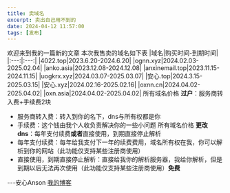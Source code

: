 ```yaml
---
title: 卖域名
excerpt: 卖出自己用不到的
date: 2024-04-12 11:57:00
tags: [发布]
---
```

欢迎来到我的一篇新的文章
本次我售卖的域名如下表
|域名|购买时间-到期时间|
|:---:|:---:|
|4022.top|2023.6.20-2024.6.20|
|ognn.xyz|2024.02.03-2025.02.04|
|anko.asia|2023.12.08-2024.12.08|
|anxinemail.top|2023.11.15-2024.11.15|
|uogkrx.xyz|2024.03.07-2025.03.07|
|安心.top|2024.3.15-2025.03.15|
|安心.xyz|2024.02.16-2025.02.16|
|oxnn.cn|2024.04.02-2025.04.02|
|oxn.asia|2024.04.02-2025.04.02|
所有域名价格 **过户**：服务商转入费+手续费2块
- 服务商转入费：转入到你的名下，dns与所有权都是你
- 手续费：这个钱由我个人收负责解决你的一些小问题
所有域名价格 **更改dns**：每年支付续费**或者**直接使用，到期直接停止解析
- 每年支付续费：每年给我支付下一年的续费费用，域名所有权在我，你可以解析到你的网站（此功能仅支持某些注册商使用）
- 直接使用，到期直接停止解析：直接给我你的解析服务器，我给你解析，但是到期以后无法再次使用（此功能仅支持某些注册商使用）**免费**

---安心Anson [我的博客](https://blog.anson.asia/)